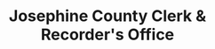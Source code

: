 ---
layout: repo
title: "Josephine County Clerk & Recorder's Office"
id: 25261
permalink: repos/25261/
---